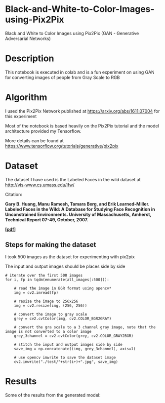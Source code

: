 # Black-and-White-to-Color-Images-using-Pix2Pix
Black and White to Color Images using Pix2Pix (GAN - Generative Adversarial Networks)

# Description

This notebook is executed in colab and is a fun experiment on using GAN for converting images of people from Gray Scale to RGB

# Algorithm
I used the Pix2Pix Network published at https://arxiv.org/abs/1611.07004 for this experiment

Most of the notebook is based heavily on the Pix2Pix tutorial and the model architecture provided my Tensorflow.

More details can be found at https://www.tensorflow.org/tutorials/generative/pix2pix

# Dataset

The dataset I have used is the Labeled Faces in the wild dataset at http://vis-www.cs.umass.edu/lfw/


Citation: 

**Gary B. Huang, Manu Ramesh, Tamara Berg, and Erik Learned-Miller.
Labeled Faces in the Wild: A Database for Studying Face Recognition in Unconstrained Environments.
University of Massachusetts, Amherst, Technical Report 07-49, October, 2007.**

**[[pdf](http://vis-www.cs.umass.edu/lfw/lfw.pdf)]**

## Steps for making the dataset

I took 500 images as the dataset for experimenting with pix2pix

The input and output images should be places side by side

```
# iterate over the first 500 images
for i, fp in tqdm(enumerate(all_images[:500])):
    
    # read the image in BGR format using opencv*
    img = cv2.imread(fp)
    
    # resize the image to 256x256
    img = cv2.resize(img, (256, 256))
    
    # convert the image to gray scale
    grey = cv2.cvtColor(img, cv2.COLOR_BGR2GRAY)
    
    # convert the gra scale to a 3 channel gray image, note that the image is not converted to a color image
    grey_3channel = cv2.cvtColor(grey, cv2.COLOR_GRAY2BGR)
    
    # stitch the input and output images side by side
    save_img = np.concatenate((img, grey_3channel), axis=1)
    
    # use opencv imwrite to save the dataset image
    cv2.imwrite("./test/"+str(i+)+".jpg", save_img)
```


# Results
Some of the results from the generated model:


